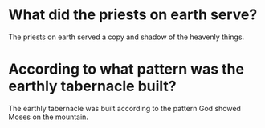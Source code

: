 # What did the priests on earth serve?

The priests on earth served a copy and shadow of the heavenly things.

# According to what pattern was the earthly tabernacle built?

The earthly tabernacle was built according to the pattern God showed Moses on the mountain.
